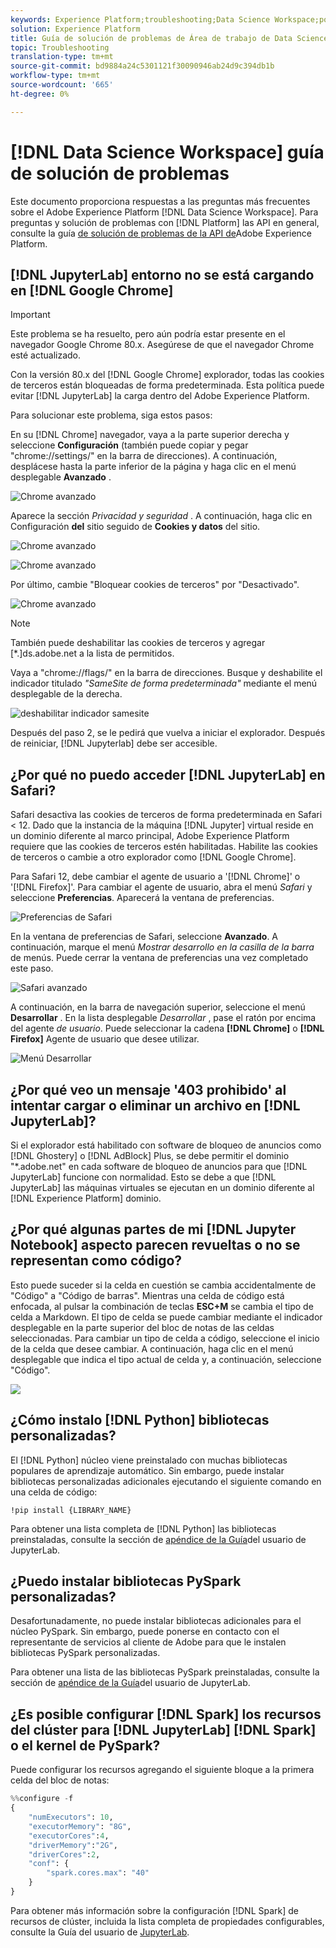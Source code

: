 ```yaml
---
keywords: Experience Platform;troubleshooting;Data Science Workspace;popular topics
solution: Experience Platform
title: Guía de solución de problemas de Área de trabajo de Data Science
topic: Troubleshooting
translation-type: tm+mt
source-git-commit: bd9884a24c5301121f30090946ab24d9c394db1b
workflow-type: tm+mt
source-wordcount: '665'
ht-degree: 0%

---
```



# [!DNL Data Science Workspace] guía de solución de problemas

Este documento proporciona respuestas a las preguntas más frecuentes sobre el Adobe Experience Platform [!DNL Data Science Workspace]. Para preguntas y solución de problemas con [!DNL Platform] las API en general, consulte la guía [de solución de problemas de la API de](../landing/troubleshooting.md)Adobe Experience Platform.

## [!DNL JupyterLab] entorno no se está cargando en [!DNL Google Chrome]

>[!IMPORTANT]
>
>Este problema se ha resuelto, pero aún podría estar presente en el navegador Google Chrome 80.x. Asegúrese de que el navegador Chrome esté actualizado.

Con la versión 80.x del [!DNL Google Chrome] explorador, todas las cookies de terceros están bloqueadas de forma predeterminada. Esta política puede evitar [!DNL JupyterLab] la carga dentro del Adobe Experience Platform.

Para solucionar este problema, siga estos pasos:

En su [!DNL Chrome] navegador, vaya a la parte superior derecha y seleccione **Configuración** (también puede copiar y pegar &quot;chrome://settings/&quot; en la barra de direcciones). A continuación, desplácese hasta la parte inferior de la página y haga clic en el menú desplegable **Avanzado** .

![Chrome avanzado](./images/faq/chrome-advanced.png)

Aparece la sección *Privacidad y seguridad* . A continuación, haga clic en Configuración **del** sitio seguido de **Cookies y datos** del sitio.

![Chrome avanzado](./images/faq/privacy-security.png)

![Chrome avanzado](./images/faq/cookies.png)

Por último, cambie &quot;Bloquear cookies de terceros&quot; por &quot;Desactivado&quot;.

![Chrome avanzado](./images/faq/toggle-off.png)

>[!NOTE]
>
>También puede deshabilitar las cookies de terceros y agregar [*.]ds.adobe.net a la lista de permitidos.

Vaya a &quot;chrome://flags/&quot; en la barra de direcciones. Busque y deshabilite el indicador titulado *&quot;SameSite de forma predeterminada&quot;* mediante el menú desplegable de la derecha.

![deshabilitar indicador samesite](./images/faq/samesite-flag.png)

Después del paso 2, se le pedirá que vuelva a iniciar el explorador. Después de reiniciar, [!DNL Jupyterlab] debe ser accesible.

## ¿Por qué no puedo acceder [!DNL JupyterLab] en Safari?

Safari desactiva las cookies de terceros de forma predeterminada en Safari &lt; 12. Dado que la instancia de la máquina [!DNL Jupyter] virtual reside en un dominio diferente al marco principal, Adobe Experience Platform requiere que las cookies de terceros estén habilitadas. Habilite las cookies de terceros o cambie a otro explorador como [!DNL Google Chrome].

Para Safari 12, debe cambiar el agente de usuario a &#39;[!DNL Chrome]&#39; o &#39;[!DNL Firefox]&#39;. Para cambiar el agente de usuario, abra el menú *Safari* y seleccione **Preferencias**. Aparecerá la ventana de preferencias.

![Preferencias de Safari](./images/faq/preferences.png)

En la ventana de preferencias de Safari, seleccione **Avanzado**. A continuación, marque el menú *Mostrar desarrollo en la casilla de la barra* de menús. Puede cerrar la ventana de preferencias una vez completado este paso.

![Safari avanzado](./images/faq/advanced.png)

A continuación, en la barra de navegación superior, seleccione el menú **Desarrollar** . En la lista desplegable *Desarrollar* , pase el ratón por encima del agente *de usuario*. Puede seleccionar la cadena **[!DNL Chrome]** o **[!DNL Firefox]** Agente de usuario que desee utilizar.

![Menú Desarrollar](./images/faq/user-agent.png)

## ¿Por qué veo un mensaje &#39;403 prohibido&#39; al intentar cargar o eliminar un archivo en [!DNL JupyterLab]?

Si el explorador está habilitado con software de bloqueo de anuncios como [!DNL Ghostery] o [!DNL AdBlock] Plus, se debe permitir el dominio &quot;\*.adobe.net&quot; en cada software de bloqueo de anuncios para que [!DNL JupyterLab] funcione con normalidad. Esto se debe a que [!DNL JupyterLab] las máquinas virtuales se ejecutan en un dominio diferente al [!DNL Experience Platform] dominio.

## ¿Por qué algunas partes de mi [!DNL Jupyter Notebook] aspecto parecen revueltas o no se representan como código?

Esto puede suceder si la celda en cuestión se cambia accidentalmente de &quot;Código&quot; a &quot;Código de barras&quot;. Mientras una celda de código está enfocada, al pulsar la combinación de teclas **ESC+M** se cambia el tipo de celda a Markdown. El tipo de celda se puede cambiar mediante el indicador desplegable en la parte superior del bloc de notas de las celdas seleccionadas. Para cambiar un tipo de celda a código, seleccione el inicio de la celda que desee cambiar. A continuación, haga clic en el menú desplegable que indica el tipo actual de celda y, a continuación, seleccione &quot;Código&quot;.

![](./images/faq/code_type.png)

## ¿Cómo instalo [!DNL Python] bibliotecas personalizadas?

El [!DNL Python] núcleo viene preinstalado con muchas bibliotecas populares de aprendizaje automático. Sin embargo, puede instalar bibliotecas personalizadas adicionales ejecutando el siguiente comando en una celda de código:

```shell
!pip install {LIBRARY_NAME}
```

Para obtener una lista completa de [!DNL Python] las bibliotecas preinstaladas, consulte la sección de [apéndice de la Guía](./jupyterlab/overview.md#supported-libraries)del usuario de JupyterLab.

## ¿Puedo instalar bibliotecas PySpark personalizadas?

Desafortunadamente, no puede instalar bibliotecas adicionales para el núcleo PySpark. Sin embargo, puede ponerse en contacto con el representante de servicios al cliente de Adobe para que le instalen bibliotecas PySpark personalizadas.

Para obtener una lista de las bibliotecas PySpark preinstaladas, consulte la sección de [apéndice de la Guía](./jupyterlab/overview.md#supported-libraries)del usuario de JupyterLab.

## ¿Es posible configurar [!DNL Spark] los recursos del clúster para [!DNL JupyterLab] [!DNL Spark] o el kernel de PySpark?

Puede configurar los recursos agregando el siguiente bloque a la primera celda del bloc de notas:

```python
%%configure -f 
{
    "numExecutors": 10,
    "executorMemory": "8G",
    "executorCores":4,
    "driverMemory":"2G",
    "driverCores":2,
    "conf": {
        "spark.cores.max": "40"
    }
}
```

Para obtener más información sobre la configuración [!DNL Spark] de recursos de clúster, incluida la lista completa de propiedades configurables, consulte la Guía del usuario de [JupyterLab](./jupyterlab/overview.md#kernels).